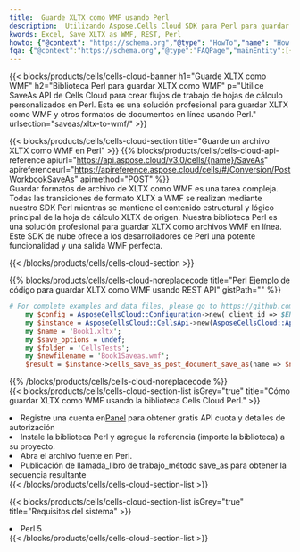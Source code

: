 ```yaml
---
title:  Guarde XLTX como WMF usando Perl
description:  Utilizando Aspose.Cells Cloud SDK para Perl para guardar el archivo en formato XLTX como archivo en formato WMF.
kwords: Excel, Save XLTX as WMF, REST, Perl
howto: {"@context": "https://schema.org","@type": "HowTo","name": "How to save XLTX as WMF using the Cells Cloud Perl library.","description": "How to save XLTX as WMF using the Cells Cloud Perl library.","image": {"@type": "ImageObject"},"url": "/perl/saveas/xltx-to-wmf/","step": [{ "@type": "HowToStep","name": "How to save XLTX as WMF using the Cells Cloud Perl library. step 1", "image": {"@type": "ImageObject",},"url": "/perl/saveas/xltx-to-wmf/","text": "Register an account at <a href='https://dashboard.aspose.cloud/'>Dashboard</a> to get free API quota & authorization details",},{ "@type": "HowToStep","name": "How to save XLTX as WMF using the Cells Cloud Perl library. step 1", "image": {"@type": "ImageObject",},"url": "/perl/saveas/xltx-to-wmf/","text": "Install Perl library and add the reference (import the library) to your project.",},{ "@type": "HowToStep","name": "How to save XLTX as WMF using the Cells Cloud Perl library. step 1", "image": {"@type": "ImageObject",},"url": "/perl/saveas/xltx-to-wmf/","text": "Open the source file in Perl.",},{ "@type": "HowToStep","name": "How to save XLTX as WMF using the Cells Cloud Perl library. step 1", "image": {"@type": "ImageObject",},"url": "/perl/saveas/xltx-to-wmf/","text": "Call post_workbook_save_as method to get the resultant stream",}, ],"supply": {"@type": "HowToSupply","name": "document"},"tool": [{"@type": "HowToTool","name": "VIM, Visual Studio Code, Eclipse"},{"@type": "HowToTool","name": "Aspose Cells"}],"totalTime": "PT6M"}
fqa: {"@context":"https://schema.org","@type":"FAQPage","mainEntity":[{"@type":"Question","name":"Why save file as other formats file in C# using REST API?","acceptedAnswer":{"@type":"Answer","text":"Documents are encoded in many ways, and some files may be incompatible with the software you use. To open and read such files, just save them as appropriate file formats.<br/><ol><li>Install .NET SDK and add the reference (import the library) to your project.</li><li>Open the source file in C# using REST API.</li><li>Call the PostWorkbookSaveAsRequest() method, passing an output filename with required extension.</li><li>Get the result of save as a separate file.</li></ol>"}},{"@type":"Question","name":"What file formats can I save as with your C# library?","acceptedAnswer":{"@type":"Answer","text":"We support a variety of file formats for conversion using .NET library, including XLSX, Excel, xls , PDF, CSV, HTML, Markdown, XML, PNG, JPG, TIFF, Json, TXT and many more."}},{"@type":"Question","name":"What is the maximum allowed file size for conversion using this .NET library?","acceptedAnswer":{"@type":"Answer","text":"There are no file size limits for format conversions using .NET library."}}]}
---
```

{{< blocks/products/cells/cells-cloud-banner h1="Guarde XLTX como WMF" h2="Biblioteca Perl para guardar XLTX como WMF" p="Utilice SaveAs API de Cells Cloud para crear flujos de trabajo de hojas de cálculo personalizados en Perl. Esta es una solución profesional para guardar XLTX como WMF y otros formatos de documentos en línea usando Perl." urlsection="saveas/xltx-to-wmf/" >}}

{{< blocks/products/cells/cells-cloud-section title="Guarde un archivo XLTX como WMF en Perl" >}}
{{% blocks/products/cells/cells-cloud-api-reference apiurl="https://api.aspose.cloud/v3.0/cells/{name}/SaveAs" apireferenceurl="https://apireference.aspose.cloud/cells/#/Conversion/PostWorkbookSaveAs" apimethod="POST" %}}
<br/>
Guardar formatos de archivo de XLTX como WMF es una tarea compleja. Todas las transiciones de formato XLTX a WMF se realizan mediante nuestro SDK Perl mientras se mantiene el contenido estructural y lógico principal de la hoja de cálculo XLTX de origen. Nuestra biblioteca Perl es una solución profesional para guardar XLTX como archivos WMF en línea. Este SDK de nube ofrece a los desarrolladores de Perl una potente funcionalidad y una salida WMF perfecta.

{{< /blocks/products/cells/cells-cloud-section >}}

{{% blocks/products/cells/cells-cloud-noreplacecode title="Perl Ejemplo de código para guardar XLTX como WMF usando REST API" gistPath="" %}}
  
```perl
# For complete examples and data files, please go to https://github.com/aspose-cells-cloud/aspose-cells-cloud-perl/
    my $config = AsposeCellsCloud::Configuration->new( client_id => $ENV{'ProductClientId'}, client_secret => $ENV{'ProductClientSecret'});
    my $instance = AsposeCellsCloud::CellsApi->new(AsposeCellsCloud::ApiClient->new( $config));
    my $name = 'Book1.xltx';
    my $save_options = undef;
    my $folder = 'CellsTests';
    my $newfilename = 'Book1Saveas.wmf';
    $result = $instance->cells_save_as_post_document_save_as(name => $name,save_options => $save_options, newfilename => $newfilename, folder => $folder);
```
  
{{% /blocks/products/cells/cells-cloud-noreplacecode %}}
<br/>
{{< blocks/products/cells/cells-cloud-section-list isGrey="true" title="Cómo guardar XLTX como WMF usando la biblioteca Cells Cloud Perl." >}}
<li> Registre una cuenta en<a href="https://dashboard.aspose.cloud/">Panel</a> para obtener gratis API cuota y detalles de autorización</li>
<li>Instale la biblioteca Perl y agregue la referencia (importe la biblioteca) a su proyecto.</li>
<li>Abra el archivo fuente en Perl.</li>
<li>Publicación de llamada_libro de trabajo_método save_as para obtener la secuencia resultante</li>
{{< /blocks/products/cells/cells-cloud-section-list >}}

{{< blocks/products/cells/cells-cloud-section-list isGrey="true" title="Requisitos del sistema" >}}
<li>Perl 5</li>
{{< /blocks/products/cells/cells-cloud-section-list >}}
